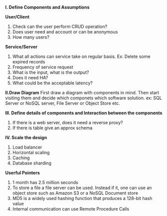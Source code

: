 **I. Define Components and Assumptions**

**User/Client**

1. Check can the user perform CRUD operation?
2. Does user need and account or can be anonymous
3. How many users? 

**Service/Server**

1. What all actions can service take on regular basis. Ex: Delete some expired records
2. Frequency of service request
3. What is the input, what is the output?
4. Does it need HA?
5. What could be the acceptable latency?

**II.Draw Diagram**
First draw a diagram with components in mind. Then start visiting them and decide which componets which software solution.
ex: SQL Server or NoSQL server, File Server or Object Store etc. 

**III. Define details of components and Interaction between the components**

1. If there is a web server, does it need a reverse proxy?
2. If there is table give an approx schema

**IV. Scale the design**
1. Load balancer
2. Horizontal scaling
3. Caching
4. Database sharding

**Userful Pointers**
1. 1 month has 2.5 million seconds
2. To store a file a file server can be used. Instead if it, one can use an object store such as Amazon S3 or a NoSQL Document store
3. MD5 is a widely used hashing function that produces a 128-bit hash value
4. Internal communication can use Remote Procedure Calls

